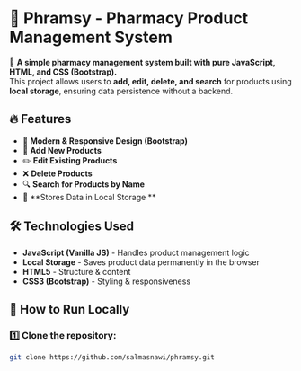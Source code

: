 # 💊 Phramsy - Pharmacy Product Management System  

🚀 **A simple pharmacy management system built with pure JavaScript, HTML, and CSS (Bootstrap).**  
This project allows users to **add, edit, delete, and search** for products using **local storage**, ensuring data persistence without a backend.  

## 🔥 Features  
- 🏥 **Modern & Responsive Design (Bootstrap)**  
- 📝 **Add New Products**  
- ✏️ **Edit Existing Products**  
- ❌ **Delete Products**  
- 🔍 **Search for Products by Name**  
- 💾 **Stores Data in Local Storage **  

## 🛠️ Technologies Used  
- **JavaScript (Vanilla JS)** - Handles product management logic  
- **Local Storage** - Saves product data permanently in the browser  
- **HTML5** - Structure & content  
- **CSS3 (Bootstrap)** - Styling & responsiveness  


## 🚀 How to Run Locally  
### 1️⃣ Clone the repository:  
```sh
git clone https://github.com/salmasnawi/phramsy.git
